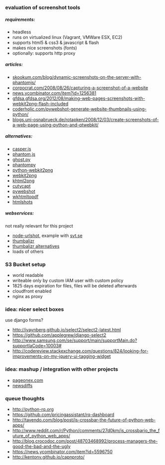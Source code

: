 ### evaluation of screenshot tools

##### requirements:

* headless
* runs on virtualized linux (Vagrant, VMWare ESX, EC2)
* supports html5 & css3 & javascript & flash
* makes nice screenshots (fonts)
* optionally: supports http proxy

##### articles:

* [skookum.com/blog/dynamic-screenshots-on-the-server-with-phantomjs/](http://skookum.com/blog/dynamic-screenshots-on-the-server-with-phantomjs/)
* [corpocrat.com/2008/08/26/capturing-a-screenshot-of-a-website](http://corpocrat.com/2008/08/26/capturing-a-screenshot-of-a-website)
* [news.ycombinator.com/item?id=1256381](http://news.ycombinator.com/item?id=1256381)
* [gfdsa.gfdsa.org/2012/08/making-web-pages-screenshots-with-webkit2png-flash-included](http://gfdsa.gfdsa.org/2012/08/making-web-pages-screenshots-with-webkit2png-flash-included)
* [coderholic.com/pywebshot-generate-website-thumbnails-using-python/](http://www.coderholic.com/pywebshot-generate-website-thumbnails-using-python/)
* [blogs.uni-osnabrueck.de/rotapken/2008/12/03/create-screenshots-of-a-web-page-using-python-and-qtwebkit/](http://www.blogs.uni-osnabrueck.de/rotapken/2008/12/03/create-screenshots-of-a-web-page-using-python-and-qtwebkit/)

##### alternatives:

* [casper.js](http://casperjs.org/)
* [phantom.js](http://phantomjs.org/)
* [ghost.py](http://jeanphix.me/Ghost.py/)
* [phantompy](https://github.com/niwibe/phantompy)
* [python-webkit2png](https://github.com/AdamN/python-webkit2png)
* [webkit2png](http://www.paulhammond.org/webkit2png)
* [khtml2png](http://khtml2png.sourceforge.net)
* [cutycapt](http://cutycapt.sourceforge.net)
* [pywebshot](https://github.com/coderholic/PyWebShot)
* [wkhtmltopdf](http://code.google.com/p/wkhtmltopdf/)
* [htmlshots](https://github.com/w3p/htmlshots)

##### webservices:

not really relevant for this project

* [node-urlshot](http://node-urlshot.herokuapp.com), example with [svt.se](http://node-urlshot.herokuapp.com/?url=http://svt.se/&viewport=1280x900&format=jpg)
* [thumbalizr](http://www.thumbalizr.com/)
* [thumbalizr alternatives](http://www.moreofit.com/similar-to/www.thumbalizr.com/Top_10_Sites_Like_Thumbalizr/)
* loads of others

### S3 Bucket setup

* world readable
* writeable only by custom IAM user with custom policy
* 1825 days expiration for files, files will be deleted afterwards
* cloudfront enabled
* nginx as proxy

### idea: nicer select boxes

use django forms?

* http://ivaynberg.github.io/select2/select2-latest.html
* https://github.com/applegrew/django-select2
* http://www.samsung.com/se/support/main/supportMain.do?supportIaCode=10003#
* http://codereview.stackexchange.com/questions/824/looking-for-improvements-on-my-jquery-ui-tagging-widget

### idea: mashup / integration with other projects

* [pageonex.com](http://pageonex.com/)
* [newsdiffs](https://github.com/ecprice/newsdiffs)

### queue thoughts

* http://python-rq.org
* https://github.com/pricingassistant/rq-dashboard
* http://tavendo.com/blog/post/is-crossbar-the-future-of-python-web-apps/
* http://www.reddit.com/r/Python/comments/27d0km/is_crossbario_the_future_of_python_web_apps/
* http://blog.crocodoc.com/post/48703468992/process-managers-the-good-the-bad-and-the-ugly
* https://news.ycombinator.com/item?id=5596750
* http://kentonv.github.io/capnproto/

